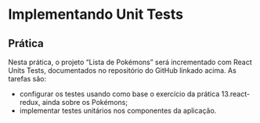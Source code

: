# Implementando Unit Tests

## Prática

<p>Nesta prática, o projeto “Lista de Pokémons” será incrementado com React Units Tests, documentados no repositório do GitHub linkado acima. As tarefas são: </p>

- configurar os testes usando como base o exercício da prática 13.react-redux, ainda sobre os Pokémons;
- implementar testes unitários nos componentes da aplicação.
